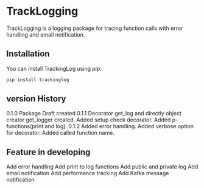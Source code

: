 # TrackLogging

TrackLogging is a logging package for tracing function calls with error handling and email notification.

## Installation

You can install TrackingLog using pip:

```bash
pip install trackinglog

```

## version History
0.1.0 Package Draft created
0.1.1 Decorator get_log and directly object creator get_logger created. Added setup check decorator. Added p-functions(print and log).
0.1.2 Added error handling. Added verbose option for decorator. Added called function name.

## Feature in developing
Add error handling
Add print to log functions
Add public and private log
Add email notification
Add performance tracking
Add Kafka message notification
